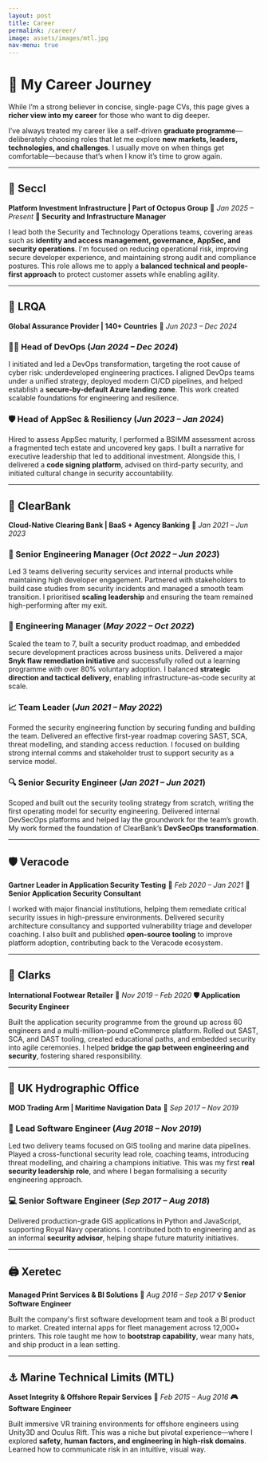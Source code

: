 ```yaml
---
layout: post
title: Career
permalink: /career/
image: assets/images/mtl.jpg
nav-menu: true
---
```


# 💼 My Career Journey

While I’m a strong believer in concise, single-page CVs, this page gives a **richer view into my career** for those who want to dig deeper.

I’ve always treated my career like a self-driven **graduate programme**—deliberately choosing roles that let me explore **new markets, leaders, technologies, and challenges**. I usually move on when things get comfortable—because that’s when I know it’s time to grow again.

---

## 🏢 **Seccl**

**Platform Investment Infrastructure | Part of Octopus Group**
📍 *Jan 2025 – Present*
**🔐 Security and Infrastructure Manager**

I lead both the Security and Technology Operations teams, covering areas such as **identity and access management, governance, AppSec, and security operations**. I'm focused on reducing operational risk, improving secure developer experience, and maintaining strong audit and compliance postures. This role allows me to apply a **balanced technical and people-first approach** to protect customer assets while enabling agility.

---

## 🏢 **LRQA**

**Global Assurance Provider | 140+ Countries**
📍 *Jun 2023 – Dec 2024*

### 👨‍💻 Head of DevOps (*Jan 2024 – Dec 2024*)

I initiated and led a DevOps transformation, targeting the root cause of cyber risk: underdeveloped engineering practices. I aligned DevOps teams under a unified strategy, deployed modern CI/CD pipelines, and helped establish a **secure-by-default Azure landing zone**. This work created scalable foundations for engineering and resilience.

### 🛡️ Head of AppSec & Resiliency (*Jun 2023 – Jan 2024*)

Hired to assess AppSec maturity, I performed a BSIMM assessment across a fragmented tech estate and uncovered key gaps. I built a narrative for executive leadership that led to additional investment. Alongside this, I delivered a **code signing platform**, advised on third-party security, and initiated cultural change in security accountability.

---

## 🏦 **ClearBank**

**Cloud-Native Clearing Bank | BaaS + Agency Banking**
📍 *Jan 2021 – Jun 2023*

### 👥 Senior Engineering Manager (*Oct 2022 – Jun 2023*)

Led 3 teams delivering security services and internal products while maintaining high developer engagement. Partnered with stakeholders to build case studies from security incidents and managed a smooth team transition. I prioritised **scaling leadership** and ensuring the team remained high-performing after my exit.

### 🧩 Engineering Manager (*May 2022 – Oct 2022*)

Scaled the team to 7, built a security product roadmap, and embedded secure development practices across business units. Delivered a major **Snyk flaw remediation initiative** and successfully rolled out a learning programme with over 80% voluntary adoption. I balanced **strategic direction and tactical delivery**, enabling infrastructure-as-code security at scale.

### 📈 Team Leader (*Jun 2021 – May 2022*)

Formed the security engineering function by securing funding and building the team. Delivered an effective first-year roadmap covering SAST, SCA, threat modelling, and standing access reduction. I focused on building strong internal comms and stakeholder trust to support security as a service model.

### 🔍 Senior Security Engineer (*Jan 2021 – Jun 2021*)

Scoped and built out the security tooling strategy from scratch, writing the first operating model for security engineering. Delivered internal DevSecOps platforms and helped lay the groundwork for the team’s growth. My work formed the foundation of ClearBank’s **DevSecOps transformation**.

---

## 🛡️ **Veracode**

**Gartner Leader in Application Security Testing**
📍 *Feb 2020 – Jan 2021*
**🔐 Senior Application Security Consultant**

I worked with major financial institutions, helping them remediate critical security issues in high-pressure environments. Delivered security architecture consultancy and supported vulnerability triage and developer coaching. I also built and published **open-source tooling** to improve platform adoption, contributing back to the Veracode ecosystem.

---

## 👟 **Clarks**

**International Footwear Retailer**
📍 *Nov 2019 – Feb 2020*
**🛡️ Application Security Engineer** 

Built the application security programme from the ground up across 60 engineers and a multi-million-pound eCommerce platform. Rolled out SAST, SCA, and DAST tooling, created educational paths, and embedded security into agile ceremonies. I helped **bridge the gap between engineering and security**, fostering shared responsibility.

---

## 🌊 **UK Hydrographic Office**

**MOD Trading Arm | Maritime Navigation Data**
📍 *Sep 2017 – Nov 2019*

### 🧠 Lead Software Engineer (*Aug 2018 – Nov 2019*)

Led two delivery teams focused on GIS tooling and marine data pipelines. Played a cross-functional security lead role, coaching teams, introducing threat modelling, and chairing a champions initiative. This was my first **real security leadership role**, and where I began formalising a security engineering approach.

### 💻 Senior Software Engineer (*Sep 2017 – Aug 2018*)

Delivered production-grade GIS applications in Python and JavaScript, supporting Royal Navy operations. I contributed both to engineering and as an informal **security advisor**, helping shape future maturity initiatives.

---

## 🖨️ **Xeretec**

**Managed Print Services & BI Solutions**
📍 *Aug 2016 – Sep 2017*
**💡 Senior Software Engineer**

Built the company's first software development team and took a BI product to market. Created internal apps for fleet management across 12,000+ printers. This role taught me how to **bootstrap capability**, wear many hats, and ship product in a lean setting.

---

## ⚓ **Marine Technical Limits (MTL)**

**Asset Integrity & Offshore Repair Services**
📍 *Feb 2015 – Aug 2016*
**🎮 Software Engineer**

Built immersive VR training environments for offshore engineers using Unity3D and Oculus Rift. This was a niche but pivotal experience—where I explored **safety, human factors, and engineering in high-risk domains**. Learned how to communicate risk in an intuitive, visual way.
